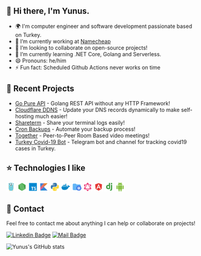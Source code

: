 
## 👋 Hi there, I'm Yunus.
- 🌍  I'm computer engineer and software development passionate based on Turkey.
- 🔭  I’m currently working at [Namecheap](https://www.namecheap.com)
- 👯  I’m looking to collaborate on open-source projects!
- 🌱  I’m currently learning .NET Core, Golang and Serverless.
- 😄  Pronouns: he/him
- ⚡   Fun fact: Scheduled Github Actions never works on time

## 🚀 Recent Projects
- [Go Pure API](https://github.com/yunussandikci/go-pure-api) - Golang REST API without any HTTP Framework!
- [Cloudflare DDNS](https://github.com/yunussandikci/cloudflare-ddns) - Update your DNS records dynamically to make self-hosting much easier!
- [Shareterm](https://github.com/yunussandikci/shareterm) - Share your terminal logs easily!
- [Cron Backups](https://github.com/yunussandikci/cron-backups) - Automate your backup process!
- [Together](https://github.com/yunussandikci/together) - Peer-to-Peer Room Based video meetings!  
- [Turkey Covid-19 Bot](https://github.com/yunussandikci/covid19-turkey-bot) - Telegram bot and channel for tracking covid19 cases in Turkey. 

## ⭐️ Technologies I like
<p align="left">
<img src="https://github.com/PKief/vscode-material-icon-theme/blob/main/icons/go_gopher.svg" alt="golang" width="25" height="25" />
<img src="https://github.com/PKief/vscode-material-icon-theme/blob/main/icons/nodejs_alt.svg" alt="nodejs" width="25" height="25" />
<img src="https://github.com/PKief/vscode-material-icon-theme/blob/main/icons/typescript.svg" alt="typescript" width="25" height="25" />
<img src="https://github.com/PKief/vscode-material-icon-theme/blob/main/icons/kotlin.svg" alt="kotlin" width="25" height="25" />
<img src="https://github.com/PKief/vscode-material-icon-theme/blob/main/icons/python.svg" alt="python" width="25" height="25" />
<img src="https://github.com/PKief/vscode-material-icon-theme/blob/main/icons/docker.svg" alt="docker" width="25" height="25" />
<img src="https://github.com/PKief/vscode-material-icon-theme/blob/main/icons/folder-kubernetes.svg" alt="kubernetes" width="25" height="25" />
<img src="https://github.com/PKief/vscode-material-icon-theme/blob/main/icons/graphql.svg" alt="graphql" width="25" height="25" />
<img src="https://github.com/PKief/vscode-material-icon-theme/blob/main/icons/angular.svg" alt="angular" width="25" height="25" />
<img src="https://github.com/PKief/vscode-material-icon-theme/blob/main/icons/django.svg" alt="django" width="25" height="25" />
<img src="https://github.com/PKief/vscode-material-icon-theme/blob/main/icons/android.svg" alt="android" width="25" height="25" />

## 📌 Contact
Feel free to contact me about anything I can help or collaborate on projects!<br>

[![Linkedin Badge](https://img.shields.io/badge/linkedin-%230077B5.svg?&style=for-the-badge&logo=linkedin&logoColor=white)](https://www.linkedin.com/in/yunussandikci)
[![Mail Badge](https://img.shields.io/badge/email-c14438?style=for-the-badge&logo=Gmail&logoColor=white&link=mailto:yunussandi@outlook.com)](mailto:yunussandikic@outlook.com)
  
![Yunus's GitHub stats](https://github-readme-stats.vercel.app/api?username=yunussandikci&count_private=true&show_icons=true)
